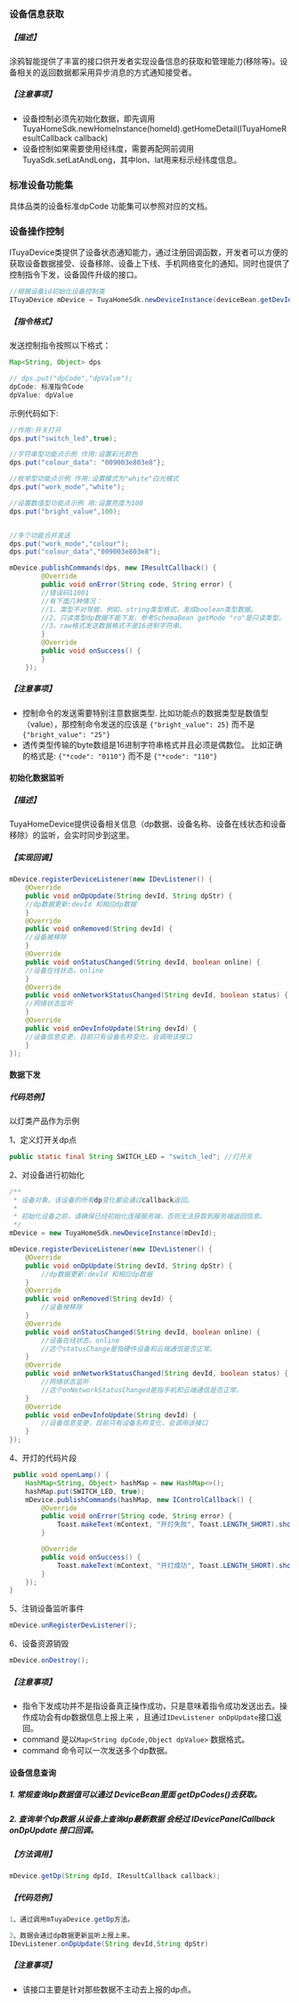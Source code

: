 ### 设备信息获取

##### 【描述】

涂鸦智能提供了丰富的接口供开发者实现设备信息的获取和管理能力(移除等)。设备相关的返回数据都采用异步消息的方式通知接受者。

##### 【注意事项】

- 设备控制必须先初始化数据，即先调用TuyaHomeSdk.newHomeInstance(homeId).getHomeDetail(ITuyaHomeResultCallback callback)
- 设备控制如果需要使用经纬度，需要再配网前调用TuyaSdk.setLatAndLong，其中lon、lat用来标示经纬度信息。

### 标准设备功能集

具体品类的设备标准dpCode 功能集可以参照对应的文档。


### 设备操作控制

ITuyaDevice类提供了设备状态通知能力，通过注册回调函数，开发者可以方便的获取设备数据接受、设备移除、设备上下线、手机网络变化的通知。同时也提供了控制指令下发，设备固件升级的接口。

```java
//根据设备id初始化设备控制类
ITuyaDevice mDevice = TuyaHomeSdk.newDeviceInstance(deviceBean.getDevId());
```

##### 【指令格式】

发送控制指令按照以下格式：

```java
Map<String, Object> dps

// dps.put("dpCode","dpValue");
dpCode: 标准指令Code
dpValue: dpValue
```



示例代码如下:

```java
//作用:开关打开 
dps.put("switch_led",true);

//字符串型功能点示例 作用:设置彩光颜色
dps.put("colour_data": "009003e803e8"};

//枚举型功能点示例 作用:设置模式为"white"白光模式
dps.put("work_mode","white");

//设置数值型功能点示例 用:设置亮度为100
dps.put("bright_value",100);


//多个功能合并发送
dps.put("work_mode","colour");
dps.put("colour_data","009003e803e8");

mDevice.publishCommands(dps, new IResultCallback() {
        @Override
        public void onError(String code, String error) {
        //错误码11001
        //有下面几种情况：
        //1、类型不对导致，例如，string类型格式，发成boolean类型数据。
        //2、只读类型dp数据不能下发，参考SchemaBean getMode "ro"是只读类型。
        //3、raw格式发送数据格式不是16进制字符串。
        }
        @Override
        public void onSuccess() {
        }
    });
```

##### 【注意事项】

- 控制命令的发送需要特别注意数据类型.
	比如功能点的数据类型是数值型（value），那控制命令发送的应该是 `{"bright_value": 25}`  而不是  `{"bright_value": "25"}`
- 透传类型传输的byte数组是16进制字符串格式并且必须是偶数位。
	比如正确的格式是: `{"*code": "0110"}` 而不是 `{"*code": "110"}`

#### 初始化数据监听

##### 【描述】

TuyaHomeDevice提供设备相关信息（dp数据、设备名称、设备在线状态和设备移除）的监听，会实时同步到这里。

##### 【实现回调】

```java
mDevice.registerDeviceListener(new IDevListener() {
    @Override
    public void onDpUpdate(String devId, String dpStr) {
    //dp数据更新:devId 和相应dp数据
    }
    @Override
    public void onRemoved(String devId) {
    //设备被移除
    }
    @Override
    public void onStatusChanged(String devId, boolean online) {
    //设备在线状态，online
    }
    @Override
    public void onNetworkStatusChanged(String devId, boolean status) {
    //网络状态监听
    }
    @Override
    public void onDevInfoUpdate(String devId) {
    //设备信息变更，目前只有设备名称变化，会调用该接口
    }
});
```

#### 数据下发

##### 代码范例】

以灯类产品作为示例

1、定义灯开关dp点

```java
public static final String SWITCH_LED = "switch_led"; //灯开关 
```

2、对设备进行初始化

```java
/**
 * 设备对象。该设备的所有dp变化都会通过callback返回。
 *
 * 初始化设备之前，请确保已经初始化连接服务端，否则无法获取到服务端返回信息。
 */
mDevice = new TuyaHomeSdk.newDeviceInstance(mDevId);

mDevice.registerDeviceListener(new IDevListener() {
    @Override
    public void onDpUpdate(String devId, String dpStr) {
        //dp数据更新:devId 和相应dp数据
    }
    @Override
    public void onRemoved(String devId) {
        //设备被移除
    }
    @Override
    public void onStatusChanged(String devId, boolean online) {
        //设备在线状态，online
        //这个statusChange是指硬件设备和云端通信是否正常。
    }
    @Override
    public void onNetworkStatusChanged(String devId, boolean status) {
        //网络状态监听
        //这个onNetworkStatusChanged是指手机和云端通信是否正常。
    }
    @Override
    public void onDevInfoUpdate(String devId) {
        //设备信息变更，目前只有设备名称变化，会调用该接口
    }
});
```

4、开灯的代码片段

```java
 public void openLamp() {
    HashMap<String, Object> hashMap = new HashMap<>();
    hashMap.put(SWITCH_LED, true);
    mDevice.publishCommands(hashMap, new IControlCallback() {
        @Override
        public void onError(String code, String error) {
            Toast.makeText(mContext, "开灯失败", Toast.LENGTH_SHORT).show();
        }

        @Override
        public void onSuccess() {
            Toast.makeText(mContext, "开灯成功", Toast.LENGTH_SHORT).show();
        }
    });
}
```

5、注销设备监听事件

```java
mDevice.unRegisterDevListener();
```

6、设备资源销毁

```java
mDevice.onDestroy();
```

##### 【注意事项】

- 指令下发成功并不是指设备真正操作成功，只是意味着指令成功发送出去。操作成功会有dp数据信息上报上来 ，且通过`IDevListener onDpUpdate`接口返回。
- command 是以`Map<String dpCode,Object dpValue>` 数据格式。
- command 命令可以一次发送多个dp数据。

#### 设备信息查询

##### 1. 常规查询dp数据值可以通过 DeviceBean里面 getDpCodes()去获取。

##### 2. 查询单个dp数据 从设备上查询dp最新数据 会经过 IDevicePanelCallback onDpUpdate 接口回调。

##### 【方法调用】

```java
mDevice.getDp(String dpId, IResultCallback callback);
```

##### 【代码范例】

```java
1、通过调用mTuyaDevice.getDp方法。

2、数据会通过dp数据更新监听上报上来。
IDevListener.onDpUpdate(String devId,String dpStr)
```

##### 【注意事项】 

- 该接口主要是针对那些数据不主动去上报的dp点。

